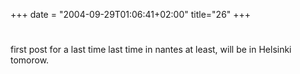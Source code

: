 +++
date = "2004-09-29T01:06:41+02:00"
title="26"
+++
#
first post for a last time
last time in nantes at least, will be in Helsinki tomorow.



